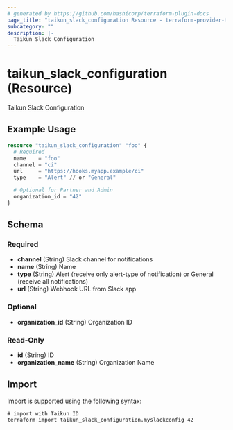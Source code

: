 ```yaml
---
# generated by https://github.com/hashicorp/terraform-plugin-docs
page_title: "taikun_slack_configuration Resource - terraform-provider-taikun"
subcategory: ""
description: |-
  Taikun Slack Configuration
---
```


# taikun_slack_configuration (Resource)

Taikun Slack Configuration

## Example Usage

```terraform
resource "taikun_slack_configuration" "foo" {
  # Required
  name    = "foo"
  channel = "ci"
  url     = "https://hooks.myapp.example/ci"
  type    = "Alert" // or "General"

  # Optional for Partner and Admin
  organization_id = "42"
}
```

<!-- schema generated by tfplugindocs -->
## Schema

### Required

- **channel** (String) Slack channel for notifications
- **name** (String) Name
- **type** (String) Alert (receive only alert-type of notification) or General (receive all notifications)
- **url** (String) Webhook URL from Slack app

### Optional

- **organization_id** (String) Organization ID

### Read-Only

- **id** (String) ID
- **organization_name** (String) Organization Name

## Import

Import is supported using the following syntax:

```shell
# import with Taikun ID
terraform import taikun_slack_configuration.myslackconfig 42
```
